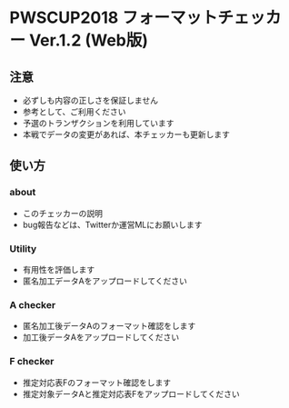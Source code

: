 PWSCUP2018 フォーマットチェッカー Ver.1.2 (Web版)
===

## 注意
- 必ずしも内容の正しさを保証しません
 - 参考として、ご利用ください
- 予選のトランザクションを利用しています
 - 本戦でデータの変更があれば、本チェッカーも更新します

## 使い方

### about
- このチェッカーの説明
 - bug報告などは、Twitterか運営MLにお願いします

### Utility
- 有用性を評価します
 - 匿名加工データAをアップロードしてください 
 
### A checker
- 匿名加工後データAのフォーマット確認をします
 - 加工後データAをアップロードしてください

### F checker
- 推定対応表Fのフォーマット確認をします
 - 推定対象データAと推定対応表Fをアップロードしてください
